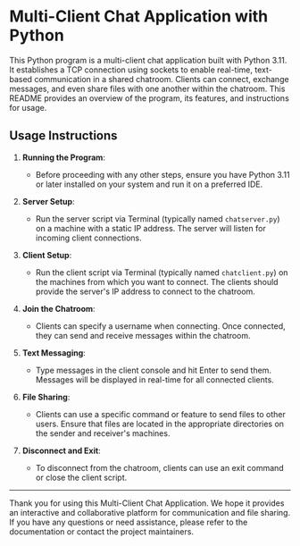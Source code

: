 # Multi-Client Chat Application with Python

This Python program is a multi-client chat application built with Python 3.11. It establishes a TCP connection using sockets to enable real-time, text-based communication in a shared chatroom. Clients can connect, exchange messages, and even share files with one another within the chatroom. This README provides an overview of the program, its features, and instructions for usage.

## Usage Instructions

1. **Running the Program**:
   - Before proceeding with any other steps, ensure you have Python 3.11 or later installed on your system and run it on a preferred IDE.

2. **Server Setup**:
   - Run the server script via Terminal (typically named `chatserver.py`) on a machine with a static IP address. The server will listen for incoming client connections.

3. **Client Setup**:
   - Run the client script via Terminal (typically named `chatclient.py`) on the machines from which you want to connect. The clients should provide the server's IP address to connect to the chatroom.

4. **Join the Chatroom**:
   - Clients can specify a username when connecting. Once connected, they can send and receive messages within the chatroom.

5. **Text Messaging**:
   - Type messages in the client console and hit Enter to send them. Messages will be displayed in real-time for all connected clients.

6. **File Sharing**:
   - Clients can use a specific command or feature to send files to other users. Ensure that files are located in the appropriate directories on the sender and receiver's machines.

7. **Disconnect and Exit**:
   - To disconnect from the chatroom, clients can use an exit command or close the client script.


---

Thank you for using this Multi-Client Chat Application. We hope it provides an interactive and collaborative platform for communication and file sharing. If you have any questions or need assistance, please refer to the documentation or contact the project maintainers.
